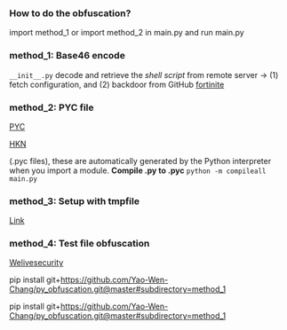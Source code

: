### How to do the obfuscation?

import method_1 or import method_2 in main.py
and run main.py

### method_1: Base46 encode

`__init__.py` decode and retrieve the _shell script_ from remote server -> (1) fetch configuration, and (2) backdoor from GitHub
[fortinite](https://www.fortinet.com/blog/threat-research/malicious-pypi-packages-deploy-coinminer-on-linux-devices)

### method_2: PYC file

[PYC](https://www.theregister.com/2023/06/02/novel_pypi_attack_reversinglabs/)

[HKN](https://thehackernews.com/2023/06/malicious-pypi-packages-using-compiled.html)

(.pyc files), these are automatically generated by the Python interpreter when you import a module.
**Compile .py to .pyc**
`python -m compileall main.py`

### method_3: Setup with tmpfile
[Link](https://unit42.paloaltonetworks.com/malicious-packages-in-pypi/)

### method_4: Test file obfuscation
[Welivesecurity](https://www.welivesecurity.com/en/eset-research/pernicious-potpourri-python-packages-pypi/)


pip install git+https://github.com/Yao-Wen-Chang/py_obfuscation.git@master#subdirectory=method_1

pip install git+https://github.com/Yao-Wen-Chang/py_obfuscation.git@master#subdirectory=method_1